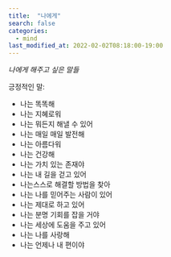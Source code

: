 ```yaml
---
title:  "나에게"
search: false
categories: 
  - mind
last_modified_at: 2022-02-02T08:18:00-19:00
---
```


_나에게 해주고 싶은 말들_


긍정적인 말:
- 나는 똑똑해
- 나는 지혜로워
- 나는 뭐든지 해낼 수 있어
- 나는 매일 매일 발전해
- 나는 아름다워
- 나는 건강해
- 나는 가치 있는 존재야
- 나는 내 길을 걷고 있어
- 나는스스로 해결할 방법을 찾아
- 나는 나를 믿어주는 사람이 있어
- 나는 제대로 하고 있어
- 나는 분명 기회를 잡을 거야
- 나는 세상에 도움을 주고 있어
- 나는 나를 사랑해
- 나는 언제나 내 편이야